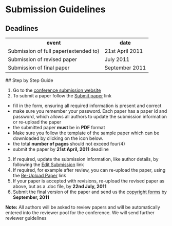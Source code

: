 # Submission Guidelines

## Deadlines

<table class="info" style="width:100%;">
<tr><th>event</th><th>date</th></tr>
<tr ><td>Submission of full paper(extended to)</td><td>21st April 2011</td></tr>  
<tr class="current"><td>Submission of revised paper</td><td>July 2011</td></tr>
<tr><td>Submission of final paper</td><td>September 2011</td></tr> 
</table>
<!--break-->
## Step by Step Guide

1. Go to the [conference submission website](http://conference.4m-association.org)
2. To submit a paper follow the [Submit paper](http://conference.4m-association.org/author/submit.php) link
  * fill in the form, ensuring all required information is present and correct
  * make sure you remember your password. Each paper has a paper id and password, which allows all authors to update the submission information or re-upload the paper
  * the submitted paper **must** be in **PDF** format
  * Make sure you follow the template of the sample paper which can be downloaded by clicking on the icon below. 
  * the total **number of pages** should not exceed four(4)
  * submit the paper by **21st April, 2011** deadline
3. If required, update the submission information, like author details, by following the [Edit Submission](http://conference.4m-association.org/author/edit.php) link
4. If required, for example after review, you can re-upload the paper, using the [Re-Upload Paper](http://conference.4m-association.org/author/upload.php?t=reup) link
5. If your paper is accepted with revisions, re-upload the revised paper as above, but as a .doc file, by **22nd July, 2011**
6. Submit the final version of the paper and send us the [copyright forms](/conference/2011/License_Agreement)  by **September, 2011**

**Note:** All authors will be asked to review papers and will be automatically entered into the reviewer pool for the conference. We will send further reviewer guidelines